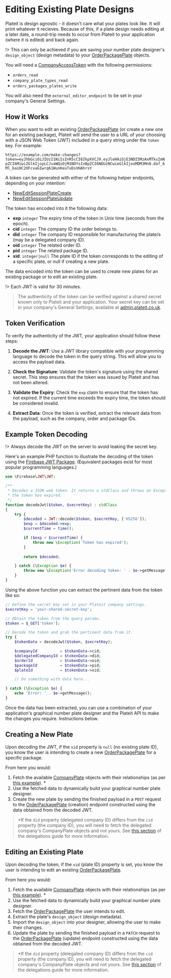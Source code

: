 # Editing Existing Plate Designs

Plateit is design agnostic - it doesn't care what your plates look like. It will print whatever it recieves. Because of this, if a plate design needs editing at a later date, a round-trip needs to occur from Plateit to your application (where it is edited) and back again.

!> This can only be achieved if you are saving your number plate designer's `design_object` (design metadata) to your [OrderPackagePlate](/objects/order-package-plate.md) objects.

You will need a [CompanyAccessToken](/objects/company-access-token.md) with the following permissions:

* `orders_read`
* `company_plate_types_read`
* `orders_packages_plates_write`

You will also need the `external_editor_endpoint` to be set in your company's General Settings.

## How it Works

When you want to edit an existing [OrderPackagePlate](/objects/order-package-plate.md) (or create a new one for an existing package), Plateit will send the user to a URL of your choosing with a JSON Web Token (JWT) included in a query string under the `token` key. For example:

`https://example.com/make-changes?token=eyJhbGciOiJIUzI1NiIsInR5cCI6IkpXVCJ9.eyJleHAiOjE3NDI5MzAxMTksImNpZCI6MiwiZGlkIjoyLCJvaWQiOjM1NDYsInBpZCI6NDUzNCwieGlkIjoxMDM3Mn0.daf_6Ml_baiHC2OFcvaGIwrq61WunKeuTxDsVHAhrsY`

A token can be generated with either of the following helper endpoints, depending on your intention:

* [NewEditSessionPlateCreate](/helpers/new-edit-session-plate-create.md)
* [NewEditSessionPlateUpdate](/helpers/new-edit-session-plate-update.md)

The token has encoded into it the following data:

* **exp** `integer` The expiry time of the token in Unix time (seconds from the epoch).
* **cid** `integer` The company ID the order belongs to.
* **did** `integer` The company ID responsible for manufacturing the plate/s (may be a delegated company ID).
* **oid** `integer` The related order ID.
* **pid** `integer` The related package ID.
* **xid**: `integer|null` The plate ID if the token corresponds to the editing of a specific plate, or null if creating a new plate.

The data encoded into the token can be used to create new plates for an existing package or to edit an existing plate.

!> Each JWT is valid for 30 minutes.

> The authenticity of the token can be verified against a shared secret known only to Plateit and your application. Your secret key can be set in your company's General Settings, available at [admin.plateit.co.uk](https://admin.plateit.co.uk).

## Token Verification

To verify the authenticity of the JWT, your application should follow these steps:

1. **Decode the JWT**: Use a JWT library compatible with your programming language to decode the token in the query string. This will allow you to access the payload data.

2. **Check the Signature**: Validate the token's signature using the shared secret. This step ensures that the token was issued by Plateit and has not been altered.

3. **Validate the Expiry**: Check the `exp` claim to ensure that the token has not expired. If the current time exceeds the expiry time, the token should be considered invalid.

4. **Extract Data**: Once the token is verified, extract the relevant data from the payload, such as the company, order and package IDs.

## Example Token Decoding

!> Always decode the JWT on the server to avoid leaking the secret key.

Here's an example PHP function to illustrate the decoding of the token using the [Firebase JWT Package](https://github.com/firebase/php-jwt). (Equivalent packages exist for most popular programming languages.)

```php
use \Firebase\JWT\JWT;

/**
 * Decodes a JSON web token. It returns a stdClass and throws an Exception if
 * the token has expired.
 */
function decodeJwt($token, $secretKey) : stdClass
{
    try {
        $decoded = JWT::decode($token, $secretKey, ['HS256']);
        $exp = $decoded->exp;
        $currentTime = time();

        if ($exp < $currentTime) {
            throw new \Exception('Token has expired');
        }
        
        return $decoded;

    } catch (\Exception $e) {
        throw new \Exception('Error decoding token: ' . $e->getMessage());
    }
}
```

Using the above function you can extract the pertinent data from the token like so:

```php
// Define the secret key set in your Plateit company settings.
$secretKey = 'your-shared-secret-key';

// Obtain the token from the query params.
$token = $_GET['token'];

// Decode the token and grab the pertinent data from it.
try {
    $tokenData = decodeJwt($token, $secretKey);

    $companyId          = $tokenData->cid;
    $delegatedCompanyId = $tokenData->did;
    $orderId            = $tokenData->oid;
    $packageId          = $tokenData->pid;
    $plateId            = $tokenData->xid;

    // Do something with data here...

} catch (\Exception $e) {
    echo 'Error: ' . $e->getMessage();
}
```

Once the data has been extracted, you can use a combination of your application's graphical number plate designer and the Plateit API to make the changes you require. Instructions below.

## Creating a New Plate

Upon decoding the JWT, if the `xid` property is `null` (no existing plate ID), you know the user is intending to create a new [OrderPackagePlate](/objects/order-package-plate.md) for a specific package.

From here you would:

1. Fetch the available [CompanyPlate](/objects/company-plate.md) objects with their relationships (as per [this example](/fundamentals/suggested-integration.md?id=fetching-available-plates)). *
2. Use the fetched data to dynamically build your graphical number plate designer.
3. Create the new plate by sending the finished payload in a `POST` request to the [OrderPackagePlate](/objects/order-package-plate.md) (creation) endpoint constructed using the data obtained from the decoded JWT.

> *If the `did` property (delegated company ID) differs from the `cid` property (the company ID), you will need to fetch the delegated company's CompanyPlate objects and not yours. See [this section](/fundamentals/delegations?id=retrieving-available-foreign-items) of the delegations guide for more information.

## Editing an Existing Plate

Upon decoding the token, if the `xid` (plate ID) property is set, you know the user is intending to edit an existing [OrderPackagePlate](/objects/order-package-plate.md).

From here you would:

1. Fetch the available [CompanyPlate](/objects/company-plate.md) objects with their relationships (as per [this example](/fundamentals/suggested-integration.md?id=fetching-available-plates)). *
2. Use the fetched data to dynamically build your graphical number plate designer.
3. Fetch the [OrderPackagePlate](/objects/order-package-plate.md) the user intends to edit.
4. Extract the plate's `design_object` (design metadata).
5. Import the `design_object` into your designer, allowing the user to make their changes.
6. Update the plate by sending the finished payload in a `PATCH` request to the [OrderPackagePlate](/objects/order-package-plate.md) (update) endpoint constructed using the data obtained from the decoded JWT.

> *If the `did` property (delegated company ID) differs from the `cid` property (the company ID), you will need to fetch the delegated company's CompanyPlate objects and not yours. See [this section](/fundamentals/delegations?id=retrieving-available-foreign-items) of the delegations guide for more information.